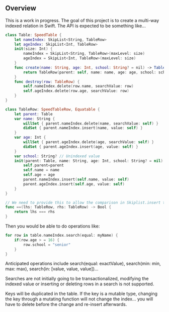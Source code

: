 ## Overview

This is a work in progress. The goal of this project is to create a multi-way indexed relation in Swift. The API is expected to be something like...

```swift
class Table: SpeedTable {
    let nameIndex: SkipList<String, TableRow>
    let ageIndex: SkipList<Int, TableRow>
    init(size: Int) {
        nameIndex = SkipList<String, TableRow>(maxLevel: size)
        ageIndex = SkipList<Int, TableRow>(maxLevel: size)
    }
    func create(name: String, age: Int, school: String? = nil) -> TableRow{
        return TableRow(parent: self, name: name, age: age, school: school)
    }
    func destroy(row: TableRow) {
        self.nameIndex.delete(row.name, searchValue: row)
        self.ageIndex.delete(row.age, searchValue: row)
    }
}

class TableRow: SpeedTableRow, Equatable {
    let parent: Table
    var name: String {
        willSet { parent.nameIndex.delete(name, searchValue: self) }
        didSet { parent.nameIndex.insert(name, value: self) }
    }
    var age: Int {
        willSet { parent.ageIndex.delete(age, searchValue: self) }
        didSet { parent.ageIndex.insert(age, value: self) }
    }
    var school: String? // Unindexed value
    init(parent: Table, name: String, age: Int, school: String? = nil) {
        self.parent=parent
        self.name = name
        self.age = age
        parent.nameIndex.insert(self.name, value: self)
        parent.ageIndex.insert(self.age, value: self)
    }
}

// We need to provide this to allow the comparison in Skiplist.insert to work
func ==(lhs: TableRow, rhs: TableRow) -> Bool {
    return lhs === rhs
}
```

Then you would be able to do operations like:

```swift
for row in table.nameIndex.search(equal: myName) {
	if(row.age > = 16) {
		row.school = "senior"
	}
}
```

Anticipated operations include search(equal: exactValue), search(min: min, max: max), search(in: [value, value, value])...

Searches are not initially going to be transactionalized, modifying the indexed value or inserting or deleting rows in a search is not supported.

Keys will be duplicated in the table. If the key is a mutable type, changing the key through a mutating function will not change the index... you will have to delete before the change and re-insert afterwards.
